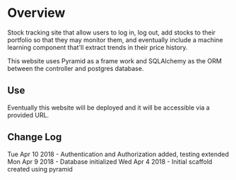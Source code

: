 # Overview

Stock tracking site that allow users to log in, log out, add stocks to their portfolio so that they may monitor them, and eventually include a machine learning component that'll extract trends in their price history.

This website uses Pyramid as a frame work and SQLAlchemy as the ORM between the controller and postgres database.

## Use

Eventually this website will be deployed and it will be accessible via a provided URL.

## Change Log

Tue Apr 10 2018 - Authentication and Authorization added, testing extended
Mon Apr 9  2018 - Database initialized
Wed Apr 4  2018 - Initial scaffold created using pyramid